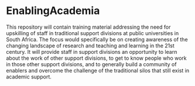 # EnablingAcademia
This repository will contain training material addressing the need for upskilling of staff in traditional support divisions at public universities in South Africa. The focus would specifically be on creating awareness of the changing landscape of research and teaching and learning in the 21st century. It will provide staff in support divisions an opportunity to learn about the work of other support divisions, to get to know people who work in those other support divisions, and to generally build a community of enablers and overcome the challenge of the traditional silos that still exist in academic support.
